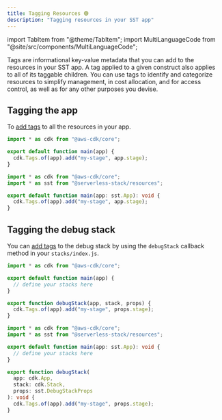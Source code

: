```yaml
---
title: Tagging Resources 🟢
description: "Tagging resources in your SST app"
---
```


import TabItem from "@theme/TabItem";
import MultiLanguageCode from "@site/src/components/MultiLanguageCode";

Tags are informational key-value metadata that you can add to the resources in your SST app. A tag applied to a given construct also applies to all of its taggable children. You can use tags to identify and categorize resources to simplify management, in cost allocation, and for access control, as well as for any other purposes you devise.

## Tagging the app

To [add tags](https://docs.aws.amazon.com/general/latest/gr/aws_tagging.html) to all the resources in your app.

<MultiLanguageCode>
<TabItem value="js">

```js title="stacks/index.js" {4}
import * as cdk from "@aws-cdk/core";

export default function main(app) {
  cdk.Tags.of(app).add("my-stage", app.stage);
}
```

</TabItem>
<TabItem value="ts">

```ts title="stacks/index.ts" {5}
import * as cdk from "@aws-cdk/core";
import * as sst from "@serverless-stack/resources";

export default function main(app: sst.App): void {
  cdk.Tags.of(app).add("my-stage", app.stage);
}
```

</TabItem>
</MultiLanguageCode>

## Tagging the debug stack

You can [add tags](https://docs.aws.amazon.com/general/latest/gr/aws_tagging.html) to the debug stack by using the `debugStack` callback method in your `stacks/index.js`.

<MultiLanguageCode>
<TabItem value="js">

```js title="stacks/index.js" {7-9}
import * as cdk from "@aws-cdk/core";

export default function main(app) {
  // define your stacks here
}

export function debugStack(app, stack, props) {
  cdk.Tags.of(app).add("my-stage", props.stage);
}
```

</TabItem>
<TabItem value="ts">

```ts title="stacks/index.ts" {8-14}
import * as cdk from "@aws-cdk/core";
import * as sst from "@serverless-stack/resources";

export default function main(app: sst.App): void {
  // define your stacks here
}

export function debugStack(
  app: cdk.App,
  stack: cdk.Stack,
  props: sst.DebugStackProps
): void {
  cdk.Tags.of(app).add("my-stage", props.stage);
}
```

</TabItem>
</MultiLanguageCode>
